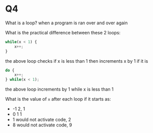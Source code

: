 # Q4

What is a loop?
when a program is ran over and over again

What is the practical difference between these 2 loops:
```ts
while(x < 1) {
    x++;
}
```
the above loop checks if x is less than 1 then increments x by 1 if it is

```ts
do {
    x++;
} while(x < 1);
```
the above loop increments by 1 while x is less than 1

What is the value of `x` after each loop if it starts as:
* -1 2, 1
* 0  1  1
* 1  would not activate code, 2
* 8  would not activate code, 9
